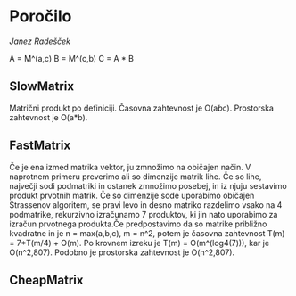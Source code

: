 # Poročilo

*Janez Radešček*

A = M^(a,c)
B = M^(c,b)
C = A * B

## SlowMatrix

Matrični produkt po definiciji. Časovna zahtevnost je O(a*b*c). Prostorska zahtevnost je O(a*b).

## FastMatrix

Če je ena izmed matrika vektor, ju zmnožimo na običajen način. V naprotnem primeru preverimo ali so dimenzije matrik lihe. Če so lihe, največji sodi podmatriki in ostanek zmnožimo posebej, in iz njuju sestavimo produkt prvotnih matrik. Če so dimenzije sode uporabimo običajen Strassenov algoritem, se pravi levo in desno matriko razdelimo vsako na 4 podmatrike, rekurzivno izračunamo 7 produktov, ki jin nato uporabimo za izračun prvotnega produkta.Če predpostavimo da so matrike približno kvadratne in je n = max(a,b,c), m = n^2, potem je časovna zahtevnost T(m) = 7*T(m/4) + O(m). Po krovnem izreku je T(m) = O(m^(log4(7))), kar je O(n^2,807). Podobno je prostorska zahtevnost je O(n^2,807).

## CheapMatrix
